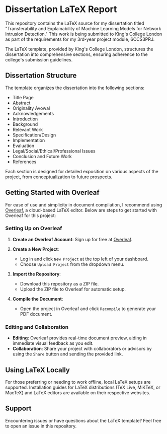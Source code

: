 # Dissertation LaTeX Report

This repository contains the LaTeX source for my dissertation titled "Transferability and Explainability of Machine Learning Models for Network Intrusion Detection." This work is being submitted to King's College London as part of the requirements for my 3rd-year project module, 6CCS3PRJ.

The LaTeX template, provided by King's College London, structures the dissertation into comprehensive sections, ensuring adherence to the college's submission guidelines.

## Dissertation Structure

The template organizes the dissertation into the following sections:

- Title Page
- Abstract
- Originality Avowal
- Acknowledgements
- Introduction
- Background
- Relevant Work
- Specification/Design
- Implementation
- Evaluation
- Legal/Social/Ethical/Professional Issues
- Conclusion and Future Work
- References

Each section is designed for detailed exposition on various aspects of the project, from conceptualization to future prospects.

## Getting Started with Overleaf

For ease of use and simplicity in document compilation, I recommend using [Overleaf](https://www.overleaf.com), a cloud-based LaTeX editor. Below are steps to get started with Overleaf for this project:

### Setting Up on Overleaf

1. **Create an Overleaf Account**: Sign up for free at [Overleaf](https://www.overleaf.com/signup).

2. **Create a New Project**:
   - Log in and click `New Project` at the top left of your dashboard.
   - Choose `Upload Project` from the dropdown menu.

3. **Import the Repository**:
   - Download this repository as a ZIP file.
   - Upload the ZIP file to Overleaf for automatic setup.

4. **Compile the Document**:
   - Open the project in Overleaf and click `Recompile` to generate your PDF document.

### Editing and Collaboration

- **Editing**: Overleaf provides real-time document preview, aiding in immediate visual feedback as you edit.
- **Collaboration**: Share your project with collaborators or advisors by using the `Share` button and sending the provided link.

## Using LaTeX Locally

For those preferring or needing to work offline, local LaTeX setups are supported. Installation guides for LaTeX distributions (TeX Live, MiKTeX, or MacTeX) and LaTeX editors are available on their respective websites.

## Support

Encountering issues or have questions about the LaTeX template? Feel free to open an issue in this repository.
